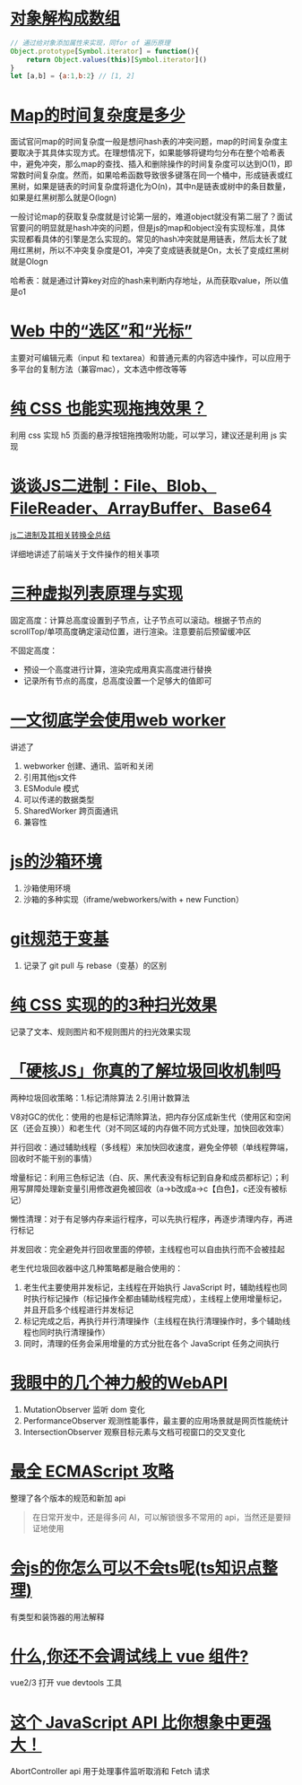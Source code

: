 # [对象解构成数组](https://juejin.cn/post/7374308419074146313#heading-4)
```js
// 通过给对象添加属性来实现，同for of 遍历原理
Object.prototype[Symbol.iterator] = function(){
    return Object.values(this)[Symbol.iterator]()
}
let [a,b] = {a:1,b:2} // [1, 2]

```

# [Map的时间复杂度是多少](https://juejin.cn/post/7374685303884562484#heading-14)

面试官问map的时间复杂度一般是想问hash表的冲突问题，map的时间复杂度主要取决于其具体实现方式。在理想情况下，如果能够将键均匀分布在整个哈希表中，避免冲突，那么map的查找、插入和删除操作的时间复杂度可以达到O(1)，即常数时间复杂度。然而，如果哈希函数导致很多键落在同一个桶中，形成链表或红黑树，如果是链表的时间复杂度将退化为O(n)，其中n是链表或树中的条目数量，如果是红黑树那么就是O(logn)

一般讨论map的获取复杂度就是讨论第一层的，难道object就没有第二层了？面试官要问的明显就是hash冲突的问题，但是js的map和object没有实现标准，具体实现都看具体的引擎是怎么实现的。常见的hash冲突就是用链表，然后太长了就用红黑树，所以不冲突复杂度是O1，冲突了变成链表就是On，太长了变成红黑树就是Ologn

哈希表：就是通过计算key对应的hash来判断内存地址，从而获取value，所以值是o1

# [Web 中的“选区”和“光标”](https://juejin.cn/post/7068232010304585741)
主要对可编辑元素（input 和 textarea）和普通元素的内容选中操作，可以应用于多平台的复制方法（兼容mac），文本选中修改等等

# [纯 CSS 也能实现拖拽效果？](https://juejin.cn/post/6933016266365992974)
利用 css 实现 h5 页面的悬浮按钮拖拽吸附功能，可以学习，建议还是利用 js 实现

# [谈谈JS二进制：File、Blob、FileReader、ArrayBuffer、Base64](https://zhuanlan.zhihu.com/p/568915443)
[js二进制及其相关转换全总结](https://juejin.cn/post/7395866692798201871)

详细地讲述了前端关于文件操作的相关事项

# [三种虚拟列表原理与实现](https://juejin.cn/post/7232856799170805820?searchId=20240703181150A4BFBFCDAB5353255527)
固定高度：计算总高度设置到子节点，让子节点可以滚动。根据子节点的scrollTop/单项高度确定滚动位置，进行渲染。注意要前后预留缓冲区

不固定高度：
- 预设一个高度进行计算，渲染完成用真实高度进行替换
- 记录所有节点的高度，总高度设置一个足够大的值即可

# [一文彻底学会使用web worker](https://juejin.cn/post/7139718200177983524)
讲述了
1. webworker 创建、通讯、监听和关闭
2. 引用其他js文件
3. ESModule 模式
4. 可以传递的数据类型
5. SharedWorker 跨页面通讯
6. 兼容性

# [js的沙箱环境](https://juejin.cn/post/7346865556328644623)
1. 沙箱使用环境
2. 沙箱的多种实现（iframe/webworkers/with + new Function）

# [git规范于变基](https://juejin.cn/post/7389650358539255845)
1. 记录了 git pull 与 rebase（变基）的区别

# [纯 CSS 实现的的3种扫光效果](https://juejin.cn/post/7385935890931712019)
记录了文本、规则图片和不规则图片的扫光效果实现

# [「硬核JS」你真的了解垃圾回收机制吗](https://juejin.cn/post/6981588276356317214)
两种垃圾回收策略：1.标记清除算法 2.引用计数算法

V8对GC的优化：使用的也是标记清除算法，把内存分区成新生代（使用区和空闲区（还会互换））和老生代（对不同区域的内存做不同方式处理，加快回收效率）

并行回收：通过辅助线程（多线程）来加快回收速度，避免全停顿（单线程弊端，回收时不能干别的事情）

增量标记：利用三色标记法（白、灰、黑代表没有标记到自身和成员都标记）；利用写屏障处理新变量引用修改避免被回收（a->b改成a->c【白色】，c还没有被标记）

懒性清理：对于有足够内存来运行程序，可以先执行程序，再逐步清理内存，再进行标记

并发回收：完全避免并行回收里面的停顿，主线程也可以自由执行而不会被挂起

老生代垃圾回收器中这几种策略都是融合使用的：
1. 老生代主要使用并发标记，主线程在开始执行 JavaScript 时，辅助线程也同时执行标记操作（标记操作全都由辅助线程完成），主线程上使用增量标记，并且开启多个线程进行并发标记
2. 标记完成之后，再执行并行清理操作（主线程在执行清理操作时，多个辅助线程也同时执行清理操作）
3. 同时，清理的任务会采用增量的方式分批在各个 JavaScript 任务之间执行

# [我眼中的几个神力般的WebAPI](https://juejin.cn/post/7403758419361202239)
1. MutationObserver 监听 dom 变化
2. PerformanceObserver 观测性能事件，最主要的应用场景就是网页性能统计
3. IntersectionObserver 观察目标元素与文档可视窗口的交叉变化

# [最全 ECMAScript 攻略](https://juejin.cn/post/6968269593206849572)
整理了各个版本的规范和新加 api

> 在日常开发中，还是得多问 AI，可以解锁很多不常用的 api，当然还是要辩证地使用

# [会js的你怎么可以不会ts呢(ts知识点整理)](https://juejin.cn/post/7416272705513685001)
有类型和装饰器的用法解释

# [什么,你还不会调试线上 vue 组件?](https://juejin.cn/post/7324643000700502031)
vue2/3 打开 vue devtools 工具

# [这个 JavaScript API 比你想象中更强大！](https://juejin.cn/post/7420780282881245184)
AbortController api 用于处理事件监听取消和 Fetch 请求


